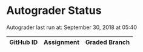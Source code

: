 # Autograder Status
Autograder last run at: September 30, 2018 at 05:40

| GitHub ID | Assignment | Graded Branch |
|-----------|------------|---------------|
